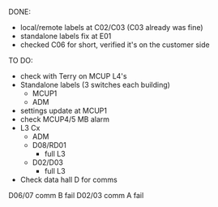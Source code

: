 DONE:
- local/remote labels at C02/C03 (C03 already was fine)
- standalone labels fix at E01
- checked C06 for short, verified it's on the customer side

TO DO:
- check with Terry on MCUP L4's
- Standalone labels (3 switches each building)
	- MCUP1
	- ADM
- settings update at MCUP1
- check MCUP4/5 MB alarm
- L3 Cx
	- ADM
	- D08/RD01
		- full L3
	- D02/D03
		- full L3
- Check data hall D for comms


D06/07 comm B fail
D02/03 comm A fail